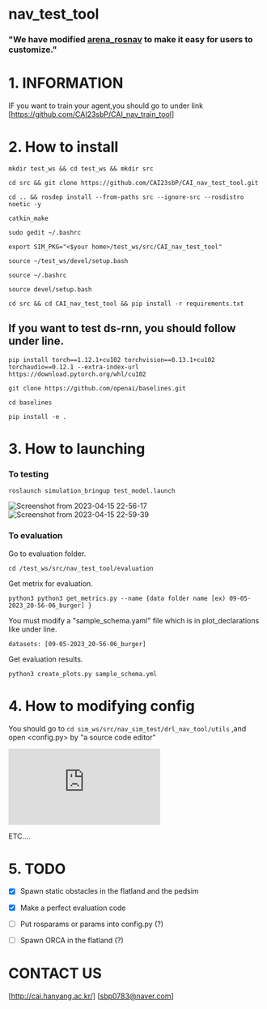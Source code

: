 # nav_test_tool
### "We have modified [arena_rosnav](https://github.com/Arena-Rosnav/arena-rosnav) to make it easy for users to customize." ###

# 1. INFORMATION #


IF you want to train your agent,you should go to under link 
[https://github.com/CAI23sbP/CAI_nav_train_tool]


# 2. How to install #

`mkdir test_ws && cd test_ws && mkdir src`

`cd src && git clone https://github.com/CAI23sbP/CAI_nav_test_tool.git`

`cd .. && rosdep install --from-paths src --ignore-src --rosdistro noetic -y`

`catkin_make`

`sudo gedit ~/.bashrc`

`export SIM_PKG="<$your home>/test_ws/src/CAI_nav_test_tool"`

`source ~/test_ws/devel/setup.bash`

`source ~/.bashrc`

`source devel/setup.bash`

`cd src && cd CAI_nav_test_tool && pip install -r requirements.txt`



## If you want to test ds-rnn, you should follow under line. ##

`pip install torch==1.12.1+cu102 torchvision==0.13.1+cu102 torchaudio==0.12.1 --extra-index-url https://download.pytorch.org/whl/cu102`

`git clone https://github.com/openai/baselines.git`

`cd baselines`

`pip install -e .`



# 3. How to launching #
### To testing ###
`roslaunch simulation_bringup test_model.launch`

![Screenshot from 2023-04-15 22-56-17](https://user-images.githubusercontent.com/108871750/232229143-cc9af4c2-f793-4f13-a7db-dd9586743ce6.png)![Screenshot from 2023-04-15 22-59-39](https://user-images.githubusercontent.com/108871750/232229144-dae92f6c-d2e8-4831-98ae-24c575497aed.png)



### To evaluation ###
Go to evaluation folder.

`cd /test_ws/src/nav_test_tool/evaluation`

Get metrix for evaluation.

`python3 python3 get_metrics.py --name {data folder name [ex) 09-05-2023_20-56-06_burger] }`

You must modify a "sample_schema.yaml" file which is in plot_declarations like under line.

`datasets: [09-05-2023_20-56-06_burger]`

Get evaluation results.

`python3 create_plots.py sample_schema.yml`



# 4. How to modifying config #
You should go to `cd sim_ws/src/nav_sim_test/drl_nav_tool/utils` ,and open <config.py> by "a source code editor"


![path.pdf](https://github.com/CAI23sbP/nav_test_tool/files/11452326/path.pdf)

ETC....


# 5. TODO #
- [X] Spawn static obstacles in the flatland and the pedsim
- [x] Make a perfect evaluation code  


- [ ] Put rosparams or params into config.py  (?)
- [ ] Spawn ORCA in the flatland  (?)


# CONTACT US #
[http://cai.hanyang.ac.kr/] 
[sbp0783@naver.com]
